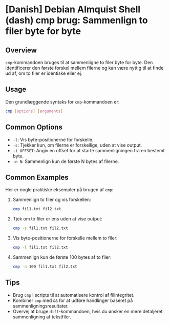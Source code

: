 # [Danish] Debian Almquist Shell (dash) cmp brug: Sammenlign to filer byte for byte

## Overview
`cmp`-kommandoen bruges til at sammenligne to filer byte for byte. Den identificerer den første forskel mellem filerne og kan være nyttig til at finde ud af, om to filer er identiske eller ej.

## Usage
Den grundlæggende syntaks for `cmp`-kommandoen er:

```bash
cmp [options] [arguments]
```

## Common Options
- `-l`: Vis byte-positionerne for forskelle.
- `-s`: Tjekker kun, om filerne er forskellige, uden at vise output.
- `-i OFFSET`: Angiv en offset for at starte sammenligningen fra en bestemt byte.
- `-n N`: Sammenlign kun de første N bytes af filerne.

## Common Examples
Her er nogle praktiske eksempler på brugen af `cmp`:

1. Sammenlign to filer og vis forskellen:
   ```bash
   cmp fil1.txt fil2.txt
   ```

2. Tjek om to filer er ens uden at vise output:
   ```bash
   cmp -s fil1.txt fil2.txt
   ```

3. Vis byte-positionerne for forskelle mellem to filer:
   ```bash
   cmp -l fil1.txt fil2.txt
   ```

4. Sammenlign kun de første 100 bytes af to filer:
   ```bash
   cmp -n 100 fil1.txt fil2.txt
   ```

## Tips
- Brug `cmp` i scripts til at automatisere kontrol af filintegritet.
- Kombiner `cmp` med `&&` for at udføre handlinger baseret på sammenligningsresultater.
- Overvej at bruge `diff`-kommandoen, hvis du ønsker en mere detaljeret sammenligning af tekstfiler.